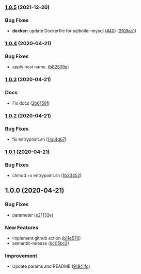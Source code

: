 ### [1.0.5](https://github.com/locona/action-sqlboiler/compare/v1.0.4...v1.0.5) (2021-12-20)


### Bug Fixes

* **docker:** update Dockerfile for sqlboiler-mysql ([#40](https://github.com/locona/action-sqlboiler/issues/40)) ([3f09ac1](https://github.com/locona/action-sqlboiler/commit/3f09ac1bf31052c15aa68fc720a5af4f1a2d8bf0))

### [1.0.4](https://github.com/locona/action-sqlboiler/compare/v1.0.3...v1.0.4) (2020-04-21)


### Bug Fixes

* apply host name. ([b82539e](https://github.com/locona/action-sqlboiler/commit/b82539e7885a2b36214d2756d4beb43ec5e4950e))

### [1.0.3](https://github.com/locona/action-sqlboiler/compare/v1.0.2...v1.0.3) (2020-04-21)


### Docs

* Fix docs ([2b6158f](https://github.com/locona/action-sqlboiler/commit/2b6158f936937be4b3f6b85ff6d5f03f8ad0ce00))

### [1.0.2](https://github.com/locona/action-sqlboiler/compare/v1.0.1...v1.0.2) (2020-04-21)


### Bug Fixes

* fix entrypoint.sh ([14d4d67](https://github.com/locona/action-sqlboiler/commit/14d4d67c4a6cc28d670c183f25033576f07e7789))

### [1.0.1](https://github.com/locona/action-sqlboiler/compare/v1.0.0...v1.0.1) (2020-04-21)


### Bug Fixes

* chmod +x entrypoint.sh ([1b33452](https://github.com/locona/action-sqlboiler/commit/1b33452ec762e129711b890a21d5d69b4e6b3501))

## 1.0.0 (2020-04-21)


### Bug Fixes

* parameter ([e21132e](https://github.com/locona/action-sqlboiler/commit/e21132e4d3c626a2f4ebb6c1f7eb4d6699cdf3af))


### New Features

* Implement github action ([b11e570](https://github.com/locona/action-sqlboiler/commit/b11e570e5d113cfaf37b4bd7b53815f8219be661))
* semantic-release ([bc05bc2](https://github.com/locona/action-sqlboiler/commit/bc05bc2a248b78daf6a7b3d247552d7c02b721c6))


### Improvement

* Update params and README ([91941fc](https://github.com/locona/action-sqlboiler/commit/91941fc177ba30d234ba16b7216e24df8d7899a9))
